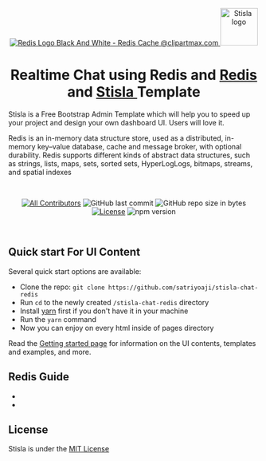 <p align="center">
  <a href="https://redis.io/">
    <img src="https://www.clipartmax.com/png/small/201-2018012_redis-logo-black-and-white-redis-cache.png" alt="Redis Logo Black And White - Redis Cache @clipartmax.com">
  </a>
  <a href="https://getstisla.com">
    <img src="https://avatars2.githubusercontent.com/u/45754626?s=75&v=4" alt="Stisla logo" width="75" height="75">
  </a>
</p>

<h1 align="center">Realtime Chat using Redis and <a href="https://redis.io/">
    Redis
  </a>
  and 
  <a href="https://getstisla.com">
    Stisla
  </a>
  Template</h1>

<p>
  Stisla is a Free Bootstrap Admin Template which will help you to speed up your project and design your own dashboard UI. Users will love it.
</p>
<p>
  Redis is an in-memory data structure store, used as a distributed, in-memory key–value database, cache and message broker, with optional durability. Redis supports different kinds of abstract data structures, such as strings, lists, maps, sets, sorted sets, HyperLogLogs, bitmaps, streams, and spatial indexes
</p>
<br>
<span align="center">

[![All Contributors](https://img.shields.io/badge/all_contributors-22-orange.svg?style=flat-square)](#contributors-)
![GitHub last commit](https://img.shields.io/github/last-commit/stisla/stisla.svg)
![GitHub repo size in bytes](https://img.shields.io/github/repo-size/badges/shields.svg)
[![License](https://img.shields.io/github/license/stisla/stisla.svg)](LICENSE)
![npm version](https://badge.fury.io/js/yarn.svg)

</span>

<br>

## Quick start For UI Content

Several quick start options are available:

- Clone the repo: `git clone https://github.com/satriyoaji/stisla-chat-redis`
- Run `cd` to the newly created `/stisla-chat-redis` directory
- Install [yarn](https://yarnpkg.com) first if you don't have it in your machine
- Run the `yarn` command
- Now you can enjoy on every html inside of pages directory

Read the [Getting started page](https://getstisla.com/docs) for information on the UI contents, templates and examples, and more.

## Redis Guide
-  
- 

## License
Stisla is under the [MIT License](LICENSE)

